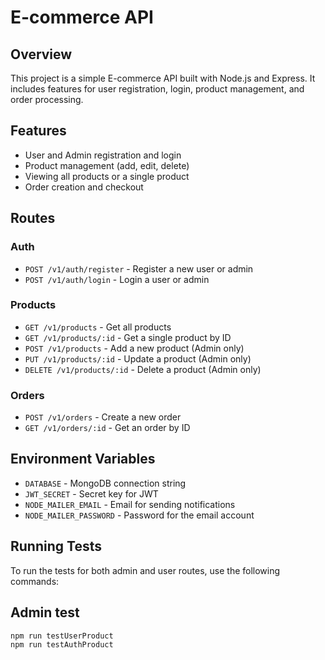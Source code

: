 
# E-commerce API

## Overview
This project is a simple E-commerce API built with Node.js and Express. It includes features for user registration, login, product management, and order processing.

## Features
- User and Admin registration and login
- Product management (add, edit, delete)
- Viewing all products or a single product
- Order creation and checkout

## Routes
### Auth
- `POST /v1/auth/register` - Register a new user or admin
- `POST /v1/auth/login` - Login a user or admin

### Products
- `GET /v1/products` - Get all products
- `GET /v1/products/:id` - Get a single product by ID
- `POST /v1/products` - Add a new product (Admin only)
- `PUT /v1/products/:id` - Update a product (Admin only)
- `DELETE /v1/products/:id` - Delete a product (Admin only)

### Orders
- `POST /v1/orders` - Create a new order
- `GET /v1/orders/:id` - Get an order by ID

## Environment Variables
- `DATABASE` - MongoDB connection string
- `JWT_SECRET` - Secret key for JWT
- `NODE_MAILER_EMAIL` - Email for sending notifications
- `NODE_MAILER_PASSWORD` - Password for the email account

## Running Tests
To run the tests for both admin and user routes, use the following commands:

## Admin test
```bash
npm run testUserProduct
npm run testAuthProduct
